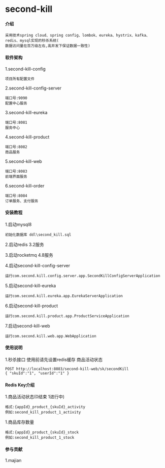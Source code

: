 # second-kill

#### 介绍
    采用技术spring cloud、spring config、lombok、eureka、hystrix、kafka、redis、mysql实现的秒杀系统(
    数据访问量在百万级左右,高并发下保证数据一致性)

#### 软件架构
1.second-kill-config

    项目所有配置文件

2.second-kill-config-server

    端口号:9090
    配置中心服务

3.second-kill-eureka

    端口号:8081
    服务中心

4.second-kill-product

    端口号:8082
    商品服务

5.second-kill-web

    端口号:8083
    前端界面服务

6.second-kill-order

    端口号:8084
    订单服务、支付服务


#### 安装教程
1.启动mysql8

    初始化数据库 ddl\second_kill.sql

2.启动redis 3.2服务

3.启动rocketmq 4.8服务

4.启动second-kill-config-server

    运行com.second.kill.config.server.app.SecondKillConfigServerApplication

5.启动second-kill-eureka

    运行com.second.kill.eureka.app.EurekaServerApplication

6.启动second-kill-product

    运行com.second.kill.product.app.ProductServiceApplication

7.启动second-kill-web

    运行com.second.kill.web.app.WebApplication

#### 使用说明

1.秒杀接口
    使用前请先设置redis缓存 商品活动状态

    POST http://localhost:8083/second-kill-web/sk/secondKill
    { "skuId":"1", "userId":"1" }


#### Redis Key介绍
1.商品活动状态(0结束 1进行中)

    格式:{appId}_product_{skuId}_activity
    例如:second_kill_product_1_activity

1.商品库存数量

    格式:{appId}_product_{skuId}_stock
    例如:second_kill_product_1_stock

#### 参与贡献
1.majian
